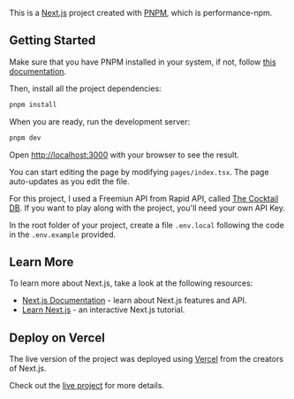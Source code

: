 This is a [Next.js](https://nextjs.org/) project created with [PNPM](https://pnpm.io/), which is performance-npm.

## Getting Started

Make sure that you have PNPM installed in your system, if not, follow [this documentation](https://pnpm.io/installation).

Then, install all the project dependencies:

```bash
pnpm install
```

When you are ready, run the development server:

```bash
pnpm dev
```

Open [http://localhost:3000](http://localhost:3000) with your browser to see the result.

You can start editing the page by modifying `pages/index.tsx`. The page auto-updates as you edit the file.

For this project, I used a Freemiun API from Rapid API, called [The Cocktail DB](https://rapidapi.com/thecocktaildb/api/the-cocktail-db). If you want to play along with the project, you'll need your own API Key.

In the root folder of your project, create a file `.env.local` following the code in the `.env.example` provided.

## Learn More

To learn more about Next.js, take a look at the following resources:

- [Next.js Documentation](https://nextjs.org/docs) - learn about Next.js features and API.
- [Learn Next.js](https://nextjs.org/learn) - an interactive Next.js tutorial.

## Deploy on Vercel

The live version of the project was deployed using [Vercel](https://vercel.com/new?utm_medium=default-template&filter=next.js&utm_source=create-next-app&utm_campaign=create-next-app-readme) from the creators of Next.js.

Check out the [live project](https://nextjs-rootlab-final-project-ci-mtwn07ba9-juancgalueweb.vercel.app/) for more details.
